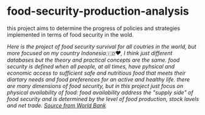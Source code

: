 # food-security-production-analysis
this project aims to determine the progress of policies and strategies implemented in terms of food security in the wold.

*Here is the project of food security survival for all coutries in the world, but more focused on my country Indonesia🇮🇩♥️, I think just different databases but the theory and practical concepts are the same.
food security is defined when all people, at all times, have pyhsical and economic access to sufficient safe and nutritious food that meets their diartary needs and food preferences for an active and healthy life. there are many dimensions of food security, but in this project just focus on physical availability of food: food availability address the "supply side" of food security and is determined by the level of food production, stock lavels and net trade. [Source from World Bank](https://www.worldbank.org/en/topic/agriculture/brief/food-security-update/what-is-food-security)*
